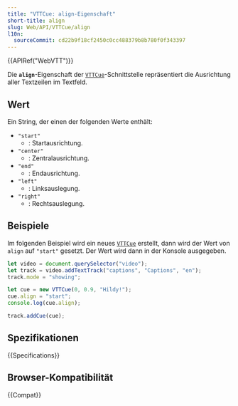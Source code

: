 ```yaml
---
title: "VTTCue: align-Eigenschaft"
short-title: align
slug: Web/API/VTTCue/align
l10n:
  sourceCommit: cd22b9f18cf2450c0cc488379b8b780f0f343397
---
```


{{APIRef("WebVTT")}}

Die **`align`**-Eigenschaft der [`VTTCue`](/de/docs/Web/API/VTTCue)-Schnittstelle repräsentiert die Ausrichtung aller Textzeilen im Textfeld.

## Wert

Ein String, der einen der folgenden Werte enthält:

- `"start"`
  - : Startausrichtung.
- `"center"`
  - : Zentralausrichtung.
- `"end"`
  - : Endausrichtung.
- `"left"`
  - : Linksauslegung.
- `"right"`
  - : Rechtsauslegung.

## Beispiele

Im folgenden Beispiel wird ein neues [`VTTCue`](/de/docs/Web/API/VTTCue) erstellt, dann wird der Wert von `align` auf `"start"` gesetzt. Der Wert wird dann in der Konsole ausgegeben.

```js
let video = document.querySelector("video");
let track = video.addTextTrack("captions", "Captions", "en");
track.mode = "showing";

let cue = new VTTCue(0, 0.9, "Hildy!");
cue.align = "start";
console.log(cue.align);

track.addCue(cue);
```

## Spezifikationen

{{Specifications}}

## Browser-Kompatibilität

{{Compat}}
